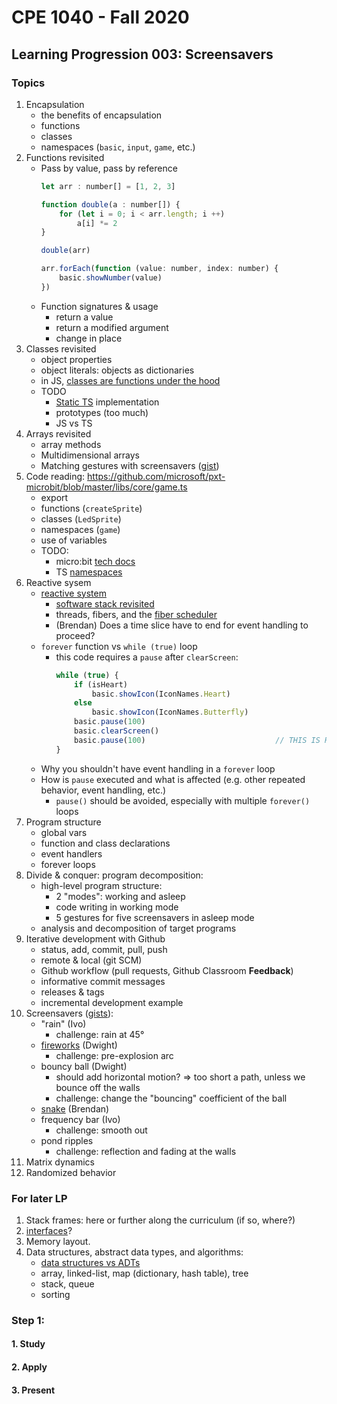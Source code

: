 # CPE 1040 - Fall 2020

## Learning Progression 003: Screensavers

### Topics

1. Encapsulation    
   - the benefits of encapsulation  
   - functions
   - classes   
   - namespaces (`basic`, `input`, `game`, etc.)    
2. Functions revisited  
   - Pass by value, pass by reference  
     ```javascript
     let arr : number[] = [1, 2, 3]

     function double(a : number[]) {
         for (let i = 0; i < arr.length; i ++)
             a[i] *= 2
     }

     double(arr)

     arr.forEach(function (value: number, index: number) {
         basic.showNumber(value)    
     })
     ```  
   - Function signatures & usage  
     - return a value  
     - return a modified argument  
     - change in place  
3. Classes revisited    
   - object properties  
   - object literals: objects as dictionaries  
   - in JS, [classes are functions under the hood](https://developer.mozilla.org/en-US/docs/Web/JavaScript/Reference/Classes)  
   - TODO  
     - [Static TS](https://www.microsoft.com/en-us/research/publication/static-typescript/) implementation  
     - prototypes (too much)  
     - JS vs TS  
4. Arrays revisited  
    - array methods  
    - Multidimensional arrays   
    - Matching gestures with screensavers ([gist](https://gist.github.com/ivogeorg/efa6747383323654b3556e3c3470efa6))   
5. Code reading: https://github.com/microsoft/pxt-microbit/blob/master/libs/core/game.ts  
   - export  
   - functions (`createSprite`)  
   - classes (`LedSprite`)  
   - namespaces (`game`)  
   - use of variables  
   - TODO:
     - micro:bit [tech docs](https://makecode.com/docs)  
     - TS [namespaces](https://www.typescriptlang.org/docs/handbook/namespaces.html)  
6. Reactive sysem  
   - [reactive system](https://makecode.microbit.org/device/reactive)  
     - [software stack revisited](https://mattwarren.org/2017/11/28/Exploring-the-BBC-microbit-Software-Stack/)  
     - threads, fibers, and the [fiber scheduler](https://lancaster-university.github.io/microbit-docs/advanced/)  
     - (Brendan) Does a time slice have to end for event handling to proceed?  
   - `forever` function vs `while (true)` loop  
     - this code requires a `pause` after `clearScreen`:
       ```javascript
       while (true) {
           if (isHeart)                                             
               basic.showIcon(IconNames.Heart)
           else
               basic.showIcon(IconNames.Butterfly)
           basic.pause(100)
           basic.clearScreen()
           basic.pause(100)                             // THIS IS REQUIRED TO SEE THE ICON BLINK
       }
       ```
   - Why you shouldn't have event handling in a `forever` loop  
   - How is `pause` executed and what is affected (e.g. other repeated behavior, event handling, etc.)  
     - `pause()` should be avoided, especially with multiple `forever()` loops  
7. Program structure  
   - global vars  
   - function and class declarations  
   - event handlers  
   - forever loops  
8. Divide & conquer: program decomposition:  
   - high-level program structure:  
     - 2 "modes": working and asleep  
     - code writing in working mode  
     - 5 gestures for five screensavers in asleep mode  
   - analysis and decomposition of target programs   
9. Iterative development with Github  
   - status, add, commit, pull, push  
   - remote & local (git SCM)  
   - Github workflow (pull requests, Github Classroom **Feedback**)  
   - informative commit messages  
   - releases & tags  
   - incremental development example
10. Screensavers ([gists](https://gist.github.com/ivogeorg)):   
    - "rain" (Ivo)  
      - challenge: rain at 45°
    - [fireworks](https://github.com/Introduction-to-Computer-Engineering/screensavers-for-the-micro-bit-AKA-turtle/blob/master/screensaver.js) (Dwight)  
      - challenge: pre-explosion arc  
    - bouncy ball (Dwight)  
      - should add horizontal motion? => too short a path, unless we bounce off the walls  
      - challenge: change the "bouncing" coefficient of the ball  
    - [snake](https://github.com/iconoptic/snake-microbit/blob/master/snake.js) (Brendan)  
    - frequency bar (Ivo)
      - challenge: smooth out  
    - pond ripples  
      - challenge: reflection and fading at the walls  
11. Matrix dynamics  
12. Randomized behavior  


### For later LP
1. Stack frames: here or further along the curriculum (if so, where?)   
2. [interfaces](https://makecode.microbit.org/javascript/interfaces)?  
3. Memory layout.  
4. Data structures, abstract data types, and algorithms:  
   - [data structures vs ADTs](https://www.google.com/search?q=data+structure+vs+abstract+data+type&oq=data+structure+vs+&aqs=chrome.0.0l2j69i57j0l5.4669j0j7&sourceid=chrome&ie=UTF-8)  
   - array, linked-list, map (dictionary, hash table), tree   
   - stack, queue  
   - sorting  
   
   

### Step 1: 

#### 1. Study
#### 2. Apply
#### 3. Present
